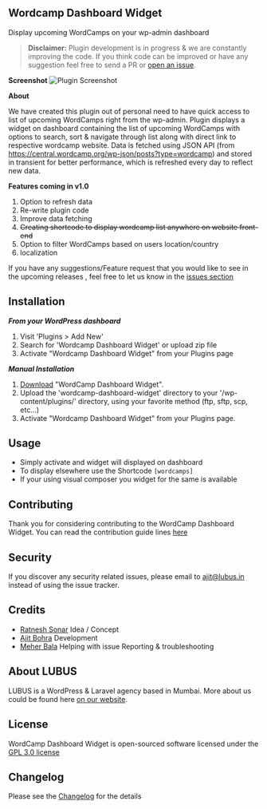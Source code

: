 **Wordcamp Dashboard Widget**
-----------------------------

Display upcoming WordCamps on your wp-admin dashboard

>**Disclaimer:** Plugin development is in progress & we are constantly improving the code. If you think code can be improved or have any suggestion feel free to send a PR or [open an issue](https://github.com/lubusIN/wordcamp-dashboard-widget/issues).

**Screenshot**
![Plugin Screenshot](https://raw.githubusercontent.com/lubusIN/wordcamp-dashboard-widget/master/assets/screenshot-1.gif)

**About**

We have created this plugin out of personal need to have quick access to list of upcoming WordCamps right from the wp-admin. Plugin displays a widget on dashboard containing the list of upcoming WordCamps with options to search, sort & navigate through list along with direct link to respective wordcamp website. Data is fetched using JSON API (from https://central.wordcamp.org/wp-json/posts?type=wordcamp) and stored in transient for better performance, which is refreshed every day to reflect new data.

**Features coming in v1.0**

 1. Option to refresh data
 2. Re-write plugin code
 3. Improve data fetching
 4. <del >Creating shortcode to display wordcamp list anywhere on website front-end</de>
 5. Option to filter WordCamps based on users location/country
 6. localization

If you have any suggestions/Feature request that you would like to see in the upcoming releases , feel free to let us know in the [issues section](https://github.com/lubusIN/wordcamp-dashboard-widget/issues)


**Installation**
----------------
***From your WordPress dashboard***
 1. Visit 'Plugins > Add New'
 2. Search for 'Wordcamp Dashboard Widget'  or upload zip file
 3. Activate "Wordcamp Dashboard Widget" from your Plugins page

***Manual Installation***
 1. [Download](https://wordpress.org/plugins/wc-dashboard-widget/) "WordCamp Dashboard Widget".
 2. Upload the 'wordcamp-dashboard-widget' directory to your '/wp-content/plugins/' directory, using your favorite method (ftp, sftp, scp, etc...)
 3. Activate "Wordcamp Dashboard Widget" from your Plugins page.

**Usage**
----------------
- Simply activate and widget will displayed on dashboard
- To display elsewhere use the Shortcode `[wordcamps]`
- If your using visual composer you widget for the same is available

**Contributing**
----------------

Thank you for considering contributing to the WordCamp Dashboard Widget. You can read the contribution guide lines [here](CONTRIBUTING.md)

**Security**
------------

If you discover any security related issues, please email to [ajit@lubus.in](mailto:ajit@lubus.com) instead of using the issue tracker.

**Credits**
------------

- [Ratnesh Sonar](https://twitter.com/ratneshsonar) Idea / Concept
- [Ajit Bohra](http://https://twitter.com/ajitbohra) Development
- [Meher Bala](https://twitter.com/meherbala) Helping with issue Reporting & troubleshooting

**About LUBUS**
---------------
LUBUS is a WordPress & Laravel agency based in Mumbai. More about us could be found here [on our website](http://lubus.in).

**License**
-----------
WordCamp Dashboard Widget is open-sourced software licensed under the [GPL 3.0 license](LICENSE)

**Changelog**
-------------
Please see the [Changelog](https://github.com/lubusIN/wordcamp-dashboard-widget/blob/master/CHANGELOG.md) for the details
